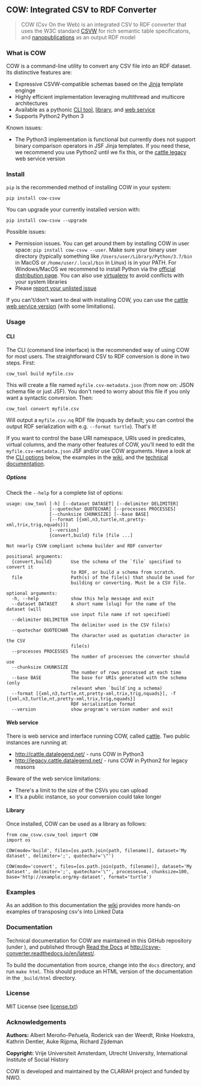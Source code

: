 ## COW: Integrated CSV to RDF Converter

> COW (Csv On the Web) is an integrated CSV to RDF converter that uses the W3C standard [CSVW](https://www.w3.org/TR/tabular-data-primer/) for rich semantic table specificatons, and [nanopublications](http://nanopub.org/) as an output RDF model



### What is COW

COW is a command-line utility to convert any CSV file into an RDF dataset. Its distinctive features are:

- Expressive CSVW-compatible schemas based on the [Jinja](https://github.com/pallets/jinja) template enginge
- Highly efficient implementation leveraging multithread and multicore architectures
- Available as a pythonic [CLI tool](#cli), [library](#library), and [web service](#web-service)
- Supports Python2 Python 3

Known issues:
- The Python3 implementation is functional but currently does not support binary comparison operators in JSF Jinja templates. If you need these, we recommend you use Python2 until we fix this, or the [cattle legacy](http://legacy.cattle.datalegend.net/) web service version

### Install

`pip` is the recommended method of installing COW in your system:

```
pip install cow-csvw
```

You can upgrade your currently installed version with:

```
pip install cow-csvw --upgrade
```

Possible issues:

- Permission issues. You can get around them by installing COW in user space: `pip install cow-csvw --user`. Make sure your binary user directory (typically something like `/Users/user/Library/Python/3.7/bin` in MacOS or `/home/user/.local/bin` in Linux) is in your PATH. For Windows/MacOS we recommend to install Python via the [official distribution page](https://www.python.org/downloads/). You can also use [virtualenv](https://virtualenv.pypa.io/en/latest/) to avoid conflicts with your system libraries
- Please [report your unlisted issue](https://github.com/CLARIAH/COW/issues/new)

If you can't/don't want to deal with installing COW, you can use the [cattle](http://cattle.datalegend.net/) [web service version](#web-service) (with some limitations).

### Usage

#### CLI

The CLI (command line interface) is the recommended way of using COW for most users. The straightforward CSV to RDF conversion is done in two steps. First:

```
cow_tool build myfile.csv
```

This will create a file named `myfile.csv-metadata.json` (from now on: JSON schema file or just JSF). You don't need to worry about this file if you only want a syntactic conversion. Then:

```
cow_tool convert myfile.csv
```

Will output a `myfile.csv.nq` RDF file (nquads by default; you can control the output RDF serialization with e.g. ``--format turtle``). That's it!

If you want to control the base URI namespace, URIs used in predicates, virtual columns, and the many other features of COW, you'll need to edit the `myfile.csv-metadata.json` JSF and/or use COW arguments. Have a look at the [CLI options](#options) below, the examples in the [wiki](https://github.com/CLARIAH/COW/wiki), and the [technical documentation](http://csvw-converter.readthedocs.io/en/latest/).

##### Options

Check the ``--help`` for a complete list of options:

```
usage: cow_tool [-h] [--dataset DATASET] [--delimiter DELIMITER]
                [--quotechar QUOTECHAR] [--processes PROCESSES]
                [--chunksize CHUNKSIZE] [--base BASE]
                [--format [{xml,n3,turtle,nt,pretty-xml,trix,trig,nquads}]]
                [--version]
                {convert,build} file [file ...]

Not nearly CSVW compliant schema builder and RDF converter

positional arguments:
  {convert,build}       Use the schema of the `file` specified to convert it
                        to RDF, or build a schema from scratch.
  file                  Path(s) of the file(s) that should be used for
                        building or converting. Must be a CSV file.

optional arguments:
  -h, --help            show this help message and exit
  --dataset DATASET     A short name (slug) for the name of the dataset (will
                        use input file name if not specified)
  --delimiter DELIMITER
                        The delimiter used in the CSV file(s)
  --quotechar QUOTECHAR
                        The character used as quotation character in the CSV
                        file(s)
  --processes PROCESSES
                        The number of processes the converter should use
  --chunksize CHUNKSIZE
                        The number of rows processed at each time
  --base BASE           The base for URIs generated with the schema (only
                        relevant when `build`ing a schema)
  --format [{xml,n3,turtle,nt,pretty-xml,trix,trig,nquads}], -f [{xml,n3,turtle,nt,pretty-xml,trix,trig,nquads}]
                        RDF serialization format
  --version             show program's version number and exit
```

#### Web service

There is web service and interface running COW, called [cattle](http://cattle.datalegend.net/). Two public instances are running at:

- http://cattle.datalegend.net/ - runs COW in Python3
- http://legacy.cattle.datalegend.net/ - runs COW in Python2 for legacy reasons

Beware of the web service limitations:

- There's a limit to the size of the CSVs you can upload
- It's a public instance, so your conversion could take longer

#### Library

Once installed, COW can be used as a library as follows:

```
from cow_csvw.csvw_tool import COW
import os

COW(mode='build', files=[os.path.join(path, filename)], dataset='My dataset', delimiter=';', quotechar='\"')

COW(mode='convert', files=[os.path.join(path, filename)], dataset='My dataset', delimiter=';', quotechar='\"', processes=4, chunksize=100, base='http://example.org/my-dataset', format='turtle')
```

### Examples

 As an addition to this documentation the [wiki](https://github.com/CLARIAH/COW/wiki) provides more hands-on examples of transposing csv's into Linked Data

### Documentation

Technical documentation for COW are maintained in this GitHub repository (under <docs>), and published through [Read the Docs](http://readthedocs.org) at <http://csvw-converter.readthedocs.io/en/latest/>.

To build the documentation from source, change into the `docs` directory, and run `make html`. This should produce an HTML version of the documentation in the `_build/html` directory.

### License

MIT License (see [license.txt](license.txt))

### Acknowledgements

**Authors:**    Albert Meroño-Peñuela, Roderick van der Weerdt, Rinke Hoekstra, Kathrin Dentler, Auke Rijpma, Richard Zijdeman

**Copyright:**  Vrije Universiteit Amsterdam, Utrecht University, International Institute of Social History


COW is developed and maintained by the CLARIAH project and funded by NWO.
